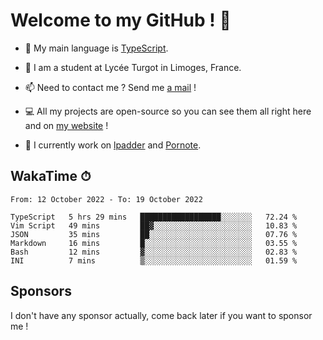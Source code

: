# Welcome to my GitHub ! 🌃

- 🔭 My main language is [TypeScript](https://www.typescriptlang.org/).

- 🌱 I am a student at Lycée Turgot in Limoges, France.

- 📫 Need to contact me ? Send me <a href="mailto:mikkel@milescode.dev">a mail</a> !

- 💻 All my projects are open-source so you can see them all right here and on <a href="https://www.vexcited.ml">my website</a> !

- 👀 I currently work on [lpadder](https://github.com/Vexcited/lpadder) and [Pornote](https://github.com/Vexcited/Pornote).

## WakaTime ⏱

<!--START_SECTION:waka-->

```text
From: 12 October 2022 - To: 19 October 2022

TypeScript   5 hrs 29 mins   ██████████████████░░░░░░░   72.24 %
Vim Script   49 mins         ██▓░░░░░░░░░░░░░░░░░░░░░░   10.83 %
JSON         35 mins         ██░░░░░░░░░░░░░░░░░░░░░░░   07.76 %
Markdown     16 mins         █░░░░░░░░░░░░░░░░░░░░░░░░   03.55 %
Bash         12 mins         ▓░░░░░░░░░░░░░░░░░░░░░░░░   02.83 %
INI          7 mins          ▒░░░░░░░░░░░░░░░░░░░░░░░░   01.59 %
```

<!--END_SECTION:waka-->

## Sponsors

I don't have any sponsor actually, come back later if you want to sponsor me !
